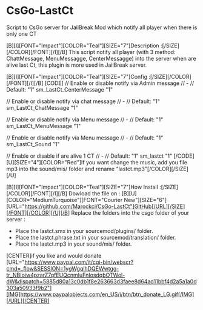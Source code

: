 # CsGo-LastCt
Script to CsGo server for JailBreak Mod which notify all player when there is only one CT 


[B][I][FONT="Impact"][COLOR="Teal"][SIZE="7"]Description :[/SIZE][/COLOR][/FONT][/I][/B]
This script notify all player (with 3 method: ChattMessage, MenuMessagge, CenterMessagge) into the server when are alive last Ct, this plugin is more used in JailBreak server.

[B][I][FONT="Impact"][COLOR="Teal"][SIZE="7"]Config :[/SIZE][/COLOR][/FONT][/I][/B]
[CODE]
// Enable or disable notify via Admin message
// -
// Default: "1"
sm_LastCt_CenterMessage "1"

// Enable or disable notify via chat message
// -
// Default: "1"
sm_LastCt_ChatMessage "1"

// Enable or disable notify via Menu message
// -
// Default: "1"
sm_LastCt_MenuMessage "1"

// Enable or disable notify via Menu message
// -
// Default: "1"
sm_LastCt_Sound "1"

// Enable or disable if are alive 1 CT
// -
// Default: "1"
sm_lastct "1"
[/CODE]
[U][SIZE="4"][COLOR="Red"]If you want change the music, add you file mp3 into the sound/mis/ folder and rename "lastct.mp3"[/COLOR][/SIZE][/U]

[B][I][FONT="Impact"][COLOR="Teal"][SIZE="7"]How Install :[/SIZE][/COLOR][/FONT][/I][/B]
Dowload the file on : [B][U][COLOR="MediumTurquoise"][FONT="Courier New"][SIZE="6"][URL="https://github.com/Marockci/CsGo-LastCt"]GitHub[/URL][/SIZE][/FONT][/COLOR][/U][/B]
Replace the folders into the csgo folder of your server :
* Place the lastct.smx in your sourcemod/plugins/ folder.
* Place the lastct.phrase.txt in your sourcemod/translation/ folder.
* Place the lastct.mp3 in your sound/mis/ folder.

[CENTER]if you like and would donate
[URL="https://www.paypal.com/it/cgi-bin/webscr?cmd=_flow&SESSION=1ygWgqlhDQEWwtgg-tr_NBIoiw4pzarZ7qfEUQcnmIuFnIosdqbOTWol-dW&dispatch=5885d80a13c0db1f8e263663d3faee8d64ad11bbf4d2a5a1a0d303a50933f9b2"][IMG]https://www.paypalobjects.com/en_US/i/btn/btn_donate_LG.gif[/IMG][/URL][/CENTER]
